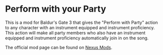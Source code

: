 # Perform with your Party

This is a mod for Baldur's Gate 3 that gives the "Perform with Party" action to any character with an instrument equipped and instrument proficiency. 
This action will make all party members who also have an instrument equipped and instrument proficiency automatically join in on the song.

The official mod page can be found on [Nexus Mods](https://www.nexusmods.com/baldursgate3/mods/5890).
